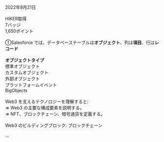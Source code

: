 2022年8月21日<br>
<br>
HIKER取得<br> 
7バッジ<br>
1,650ポイント<br>
<br>
①Salesforce では、データベーステーブルは<b>オブジェクト</b>、列は<b>項目</b>、行は<b>レコード</b><br>
<br>
<b>オブジェクトタイプ</b><br>
標準オブジェクト<br>
カスタムオブジェクト<br>
外部オブジェクト<br>
プラットフォームイベント<br>
BigObjects<br>
<br>
Web3 を支えるテクノロジーを理解すると:<br>
⇒ Web3 の主要な構成要素を説明する。<br>
⇒ NFT、ブロックチェーン、暗号通貨を定義する。<br>
<br>
Web3 のビルディングブロック: ブロックチェーン<br>


...
